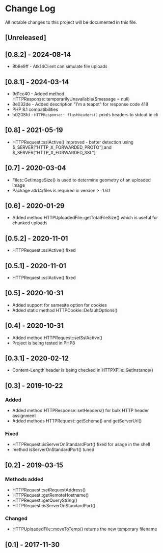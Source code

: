 # Change Log
All notable changes to this project will be documented in this file.

## [Unreleased]

## [0.8.2] - 2024-08-14

* 8b8e9ff - Atk14Client can simulate file uploads

## [0.8.1] - 2024-03-14

* 9d1cc40 - Added method HTTPResponse::temporarilyUnavailable($message = null)
* 8e032de - Added description "I'm a teapot" for response code 418
* PHP 8.1 compatibilities
* b0208fd - `HTTPResponse::_flushHeaders()` prints headers to stdout in cli

## [0.8] - 2021-05-19

- HTTPRequest::sslActive() improved - better detection using $_SERVER["HTTP_X_FORWARDED_PROTO"] and $_SERVER["HTTP_X_FORWARDED_SSL"]

## [0.7] - 2020-03-04

- Files::GetImageSize() is used to determine geometry of an uploaded image
- Package atk14/files is required in version >=1.6.1

## [0.6] - 2020-01-29

- Added method HTTPUploadedFile::getTotalFileSize() which is useful for chunked uploads

## [0.5.2] - 2020-11-01

- HTTPRequest::sslActive() fixed

## [0.5.1] - 2020-11-01

- HTTPRequest::sslActive() fixed

## [0.5] - 2020-10-31

- Added support for samesite option for cookies
- Added static method HTTPCookie::DefaultOptions()

## [0.4] - 2020-10-31

- Added method HTTPRequest::setSslActive()
- Project is being tested in PHP8

## [0.3.1] - 2020-02-12

- Content-Length header is being checked in HTTPXFile::GetInstance()

## [0.3] - 2019-10-22

### Added
- Added method HTTPResponse::setHeaders() for bulk HTTP header assignment
- Added methods HTTPRequest::getScheme() and getServerUrl()

### Fixed
- HTTPRequest::isServerOnStandardPort() fixed for usage in the shell
- method isServerOnStandardPort() tuned

## [0.2] - 2019-03-15

### Methods added
- HTTPRequest::setRequestAddress()
- HTTPRequest::getRemoteHostname()
- HTTPRequest::getQueryString()
- HTTPRequest::isServerOnStandardPort()

### Changed
- HTTPUploadedFile::moveToTemp() returns the new temporary filename

## [0.1] - 2017-11-30


